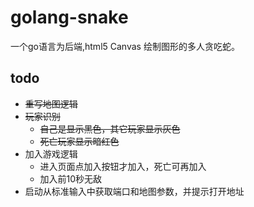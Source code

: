 golang-snake
============

一个go语言为后端,html5 Canvas 绘制图形的多人贪吃蛇。


todo
----
*   ~~重写地图逻辑~~
*   ~~玩家识别~~
    *   ~~自己是显示黑色，其它玩家显示灰色~~
    *   ~~死亡玩家显示暗红色~~
*   加入游戏逻辑
    *   进入页面点加入按钮才加入，死亡可再加入
    *   加入前10秒无敌
*   启动从标准输入中获取端口和地图参数，并提示打开地址